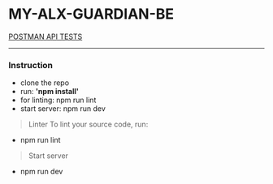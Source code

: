 # MY-ALX-GUARDIAN-BE


[POSTMAN API TESTS](https://reon-stack.postman.co/workspace/My-Workspace~b81d88db-1dd8-4ff9-8729-36f46e664f83/collection/33367265-43e6fc14-aec2-4cd1-863a-09fc9ceba0c8?action=share&creator=33367265&active-environment=33367265-25613434-8146-4471-a094-6148d4ab51b4)

___

### Instruction
* clone the repo
* run: __'npm install'__
* for linting: npm run lint
* start server: npm run dev

> Linter
To lint your source code, run:
* npm run lint

> Start server
* npm run dev